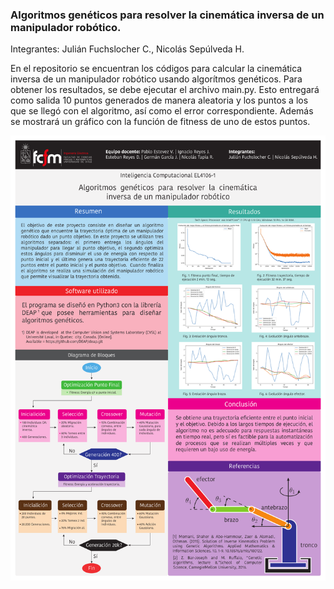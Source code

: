 ### Algoritmos genéticos para resolver la cinemática inversa de un manipulador robótico.

Integrantes: 
Julián Fuchslocher C.,
Nicolás Sepúlveda H.


En el repositorio se encuentran los códigos para calcular la cinemática inversa de un manipulador robótico usando algorítmos genéticos. 
Para obtener los resultados, se debe ejecutar el archivo main.py. Esto entregará como salida 10 puntos generados de manera aleatoria y los puntos a los que se llegó con el algoritmo, así como el error correspondiente. Además se mostrará un gráfico con la función de fitness de uno de estos puntos. 


<img src="Poster.pdf" />
